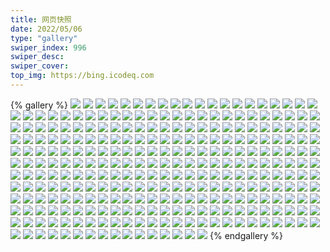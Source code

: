 ```yaml
---
title: 网页快照
date: 2022/05/06 
type: "gallery" 
swiper_index: 996
swiper_desc: 
swiper_cover: 
top_img: https://bing.icodeq.com 
---
```


{% gallery %}
![](https://alist.learnonly.xyz/d/!网页快照/img.pighog.repl.co/2022-12-15_15-56-20.png)
![](https://alist.learnonly.xyz/d/!网页快照/img.pighog.repl.co/2022-12-14_06-56-10.png)
![](https://alist.learnonly.xyz/d/!网页快照/img.pighog.repl.co/2022-12-15_09-56-20.png)
![](https://alist.learnonly.xyz/d/!网页快照/img.pighog.repl.co/2022-12-15_03-56-04.png)
![](https://alist.learnonly.xyz/d/!网页快照/img.pighog.repl.co/2022-12-14_13-12-59.png)
![](https://alist.learnonly.xyz/d/!网页快照/img.pighog.repl.co/2022-12-13_18-56-11.png)
![](https://alist.learnonly.xyz/d/!网页快照/img.pighog.repl.co/2022-12-14_18-56-11.png)
![](https://alist.learnonly.xyz/d/!网页快照/img.pighog.repl.co/2022-12-15_21-56-17.png)
![](https://alist.learnonly.xyz/d/!网页快照/img.pighog.repl.co/2022-12-13_15-56-25.png)
![](https://alist.learnonly.xyz/d/!网页快照/img.pighog.repl.co/2022-12-13_21-56-25.png)
![](https://alist.learnonly.xyz/d/!网页快照/img.pighog.repl.co/2022-12-14_03-56-00.png)
![](https://alist.learnonly.xyz/d/!网页快照/img.pighog.repl.co/2022-12-14_21-56-07.png)
![](https://alist.learnonly.xyz/d/!网页快照/img.pighog.repl.co/2022-12-13_02-16-56.png)
![](https://alist.learnonly.xyz/d/!网页快照/img.pighog.repl.co/2022-12-15_18-56-09.png)
![](https://alist.learnonly.xyz/d/!网页快照/img.pighog.repl.co/2022-12-15_13-13-48.png)
![](https://alist.learnonly.xyz/d/!网页快照/img.pighog.repl.co/2022-12-13_03-56-05.png)
![](https://alist.learnonly.xyz/d/!网页快照/img.pighog.repl.co/2022-12-13_09-56-18.png)
![](https://alist.learnonly.xyz/d/!网页快照/img.pighog.repl.co/2022-12-15_06-56-04.png)
![](https://alist.learnonly.xyz/d/!网页快照/img.pighog.repl.co/2022-12-13_13-12-21.png)
![](https://alist.learnonly.xyz/d/!网页快照/img.pighog.repl.co/2022-12-15_02-15-10.png)
![](https://alist.learnonly.xyz/d/!网页快照/img.pighog.repl.co/2022-12-13_06-56-29.png)
![](https://alist.learnonly.xyz/d/!网页快照/img.pighog.repl.co/2022-12-14_02-15-02.png)
![](https://alist.learnonly.xyz/d/!网页快照/alist.learnonly.xyz/2022-12-13_03-55-28.png)
![](https://alist.learnonly.xyz/d/!网页快照/alist.learnonly.xyz/2022-12-15_09-55-43.png)
![](https://alist.learnonly.xyz/d/!网页快照/alist.learnonly.xyz/2022-12-13_18-55-31.png)
![](https://alist.learnonly.xyz/d/!网页快照/alist.learnonly.xyz/2022-12-14_06-55-32.png)
![](https://alist.learnonly.xyz/d/!网页快照/alist.learnonly.xyz/2022-12-13_21-55-40.png)
![](https://alist.learnonly.xyz/d/!网页快照/alist.learnonly.xyz/2022-12-13_06-55-49.png)
![](https://alist.learnonly.xyz/d/!网页快照/alist.learnonly.xyz/2022-12-15_03-55-24.png)
![](https://alist.learnonly.xyz/d/!网页快照/alist.learnonly.xyz/2022-12-14_13-12-24.png)
![](https://alist.learnonly.xyz/d/!网页快照/alist.learnonly.xyz/2022-12-14_02-14-26.png)
![](https://alist.learnonly.xyz/d/!网页快照/alist.learnonly.xyz/2022-12-13_02-16-20.png)
![](https://alist.learnonly.xyz/d/!网页快照/alist.learnonly.xyz/2022-12-13_13-11-38.png)
![](https://alist.learnonly.xyz/d/!网页快照/alist.learnonly.xyz/2022-12-14_03-55-23.png)
![](https://alist.learnonly.xyz/d/!网页快照/alist.learnonly.xyz/2022-12-14_21-55-33.png)
![](https://alist.learnonly.xyz/d/!网页快照/alist.learnonly.xyz/2022-12-15_15-55-41.png)
![](https://alist.learnonly.xyz/d/!网页快照/alist.learnonly.xyz/2022-12-15_13-13-10.png)
![](https://alist.learnonly.xyz/d/!网页快照/alist.learnonly.xyz/2022-12-15_02-14-02.png)
![](https://alist.learnonly.xyz/d/!网页快照/alist.learnonly.xyz/2022-12-14_18-55-36.png)
![](https://alist.learnonly.xyz/d/!网页快照/alist.learnonly.xyz/2022-12-15_21-55-39.png)
![](https://alist.learnonly.xyz/d/!网页快照/alist.learnonly.xyz/2022-12-13_09-55-37.png)
![](https://alist.learnonly.xyz/d/!网页快照/alist.learnonly.xyz/2022-12-15_06-55-28.png)
![](https://alist.learnonly.xyz/d/!网页快照/alist.learnonly.xyz/2022-12-15_18-55-27.png)
![](https://alist.learnonly.xyz/d/!网页快照/alist.learnonly.xyz/2022-12-13_15-55-46.png)
![](https://alist.learnonly.xyz/d/!网页快照/blog.learnonly.xyz/2022-12-14_06-55-53.png)
![](https://alist.learnonly.xyz/d/!网页快照/blog.learnonly.xyz/2022-12-13_09-55-59.png)
![](https://alist.learnonly.xyz/d/!网页快照/blog.learnonly.xyz/2022-12-13_21-56-06.png)
![](https://alist.learnonly.xyz/d/!网页快照/blog.learnonly.xyz/2022-12-15_18-55-46.png)
![](https://alist.learnonly.xyz/d/!网页快照/blog.learnonly.xyz/2022-12-14_02-14-45.png)
![](https://alist.learnonly.xyz/d/!网页快照/blog.learnonly.xyz/2022-12-14_13-12-42.png)
![](https://alist.learnonly.xyz/d/!网页快照/blog.learnonly.xyz/2022-12-15_13-13-31.png)
![](https://alist.learnonly.xyz/d/!网页快照/blog.learnonly.xyz/2022-12-13_18-55-54.png)
![](https://alist.learnonly.xyz/d/!网页快照/blog.learnonly.xyz/2022-12-15_06-55-46.png)
![](https://alist.learnonly.xyz/d/!网页快照/blog.learnonly.xyz/2022-12-13_13-12-02.png)
![](https://alist.learnonly.xyz/d/!网页快照/blog.learnonly.xyz/2022-12-15_09-56-02.png)
![](https://alist.learnonly.xyz/d/!网页快照/blog.learnonly.xyz/2022-12-13_06-56-11.png)
![](https://alist.learnonly.xyz/d/!网页快照/blog.learnonly.xyz/2022-12-15_21-55-59.png)
![](https://alist.learnonly.xyz/d/!网页快照/blog.learnonly.xyz/2022-12-15_02-14-23.png)
![](https://alist.learnonly.xyz/d/!网页快照/blog.learnonly.xyz/2022-12-14_21-55-51.png)
![](https://alist.learnonly.xyz/d/!网页快照/blog.learnonly.xyz/2022-12-14_03-55-43.png)
![](https://alist.learnonly.xyz/d/!网页快照/blog.learnonly.xyz/2022-12-15_15-56-02.png)
![](https://alist.learnonly.xyz/d/!网页快照/blog.learnonly.xyz/2022-12-13_15-56-06.png)
![](https://alist.learnonly.xyz/d/!网页快照/blog.learnonly.xyz/2022-12-15_03-55-44.png)
![](https://alist.learnonly.xyz/d/!网页快照/blog.learnonly.xyz/2022-12-13_02-16-39.png)
![](https://alist.learnonly.xyz/d/!网页快照/blog.learnonly.xyz/2022-12-14_18-55-55.png)
![](https://alist.learnonly.xyz/d/!网页快照/blog.learnonly.xyz/2022-12-13_03-55-47.png)
![](https://alist.learnonly.xyz/d/!网页快照/news.pigp.repl.co/2022-12-15_02-16-33.png)
![](https://alist.learnonly.xyz/d/!网页快照/news.pigp.repl.co/2022-12-13_18-57-00.png)
![](https://alist.learnonly.xyz/d/!网页快照/news.pigp.repl.co/2022-12-13_02-17-51.png)
![](https://alist.learnonly.xyz/d/!网页快照/news.pigp.repl.co/2022-12-15_21-57-01.png)
![](https://alist.learnonly.xyz/d/!网页快照/news.pigp.repl.co/2022-12-14_13-14-39.png)
![](https://alist.learnonly.xyz/d/!网页快照/news.pigp.repl.co/2022-12-14_21-57-17.png)
![](https://alist.learnonly.xyz/d/!网页快照/news.pigp.repl.co/2022-12-13_06-57-13.png)
![](https://alist.learnonly.xyz/d/!网页快照/news.pigp.repl.co/2022-12-15_13-16-35.png)
![](https://alist.learnonly.xyz/d/!网页快照/news.pigp.repl.co/2022-12-13_03-56-42.png)
![](https://alist.learnonly.xyz/d/!网页快照/news.pigp.repl.co/2022-12-14_02-15-48.png)
![](https://alist.learnonly.xyz/d/!网页快照/news.pigp.repl.co/2022-12-15_18-56-52.png)
![](https://alist.learnonly.xyz/d/!网页快照/news.pigp.repl.co/2022-12-13_21-57-05.png)
![](https://alist.learnonly.xyz/d/!网页快照/news.pigp.repl.co/2022-12-15_15-57-29.png)
![](https://alist.learnonly.xyz/d/!网页快照/news.pigp.repl.co/2022-12-14_06-57-07.png)
![](https://alist.learnonly.xyz/d/!网页快照/news.pigp.repl.co/2022-12-15_03-57-18.png)
![](https://alist.learnonly.xyz/d/!网页快照/news.pigp.repl.co/2022-12-14_18-57-57.png)
![](https://alist.learnonly.xyz/d/!网页快照/news.pigp.repl.co/2022-12-13_09-57-02.png)
![](https://alist.learnonly.xyz/d/!网页快照/news.pigp.repl.co/2022-12-13_13-13-09.png)
![](https://alist.learnonly.xyz/d/!网页快照/news.pigp.repl.co/2022-12-15_06-56-48.png)
![](https://alist.learnonly.xyz/d/!网页快照/news.pigp.repl.co/2022-12-13_15-57-05.png)
![](https://alist.learnonly.xyz/d/!网页快照/news.pigp.repl.co/2022-12-15_09-58-18.png)
![](https://alist.learnonly.xyz/d/!网页快照/news.pigp.repl.co/2022-12-14_03-57-15.png)
![](https://alist.learnonly.xyz/d/!网页快照/todo.learnonly.xyz/2022-12-15_06-58-43.png)
![](https://alist.learnonly.xyz/d/!网页快照/todo.learnonly.xyz/2022-12-15_18-59-17.png)
![](https://alist.learnonly.xyz/d/!网页快照/todo.learnonly.xyz/2022-12-15_03-59-19.png)
![](https://alist.learnonly.xyz/d/!网页快照/todo.learnonly.xyz/2022-12-13_02-19-35.png)
![](https://alist.learnonly.xyz/d/!网页快照/todo.learnonly.xyz/2022-12-15_21-58-56.png)
![](https://alist.learnonly.xyz/d/!网页快照/todo.learnonly.xyz/2022-12-14_18-59-59.png)
![](https://alist.learnonly.xyz/d/!网页快照/todo.learnonly.xyz/2022-12-15_18-59-09.png)
![](https://alist.learnonly.xyz/d/!网页快照/todo.learnonly.xyz/2022-12-15_21-59-05.png)
![](https://alist.learnonly.xyz/d/!网页快照/todo.learnonly.xyz/2022-12-13_13-16-17.png)
![](https://alist.learnonly.xyz/d/!网页快照/todo.learnonly.xyz/2022-12-13_02-19-42.png)
![](https://alist.learnonly.xyz/d/!网页快照/todo.learnonly.xyz/2022-12-15_15-59-25.png)
![](https://alist.learnonly.xyz/d/!网页快照/todo.learnonly.xyz/2022-12-15_02-18-44.png)
![](https://alist.learnonly.xyz/d/!网页快照/todo.learnonly.xyz/2022-12-13_21-59-26.png)
![](https://alist.learnonly.xyz/d/!网页快照/todo.learnonly.xyz/2022-12-13_09-59-25.png)
![](https://alist.learnonly.xyz/d/!网页快照/todo.learnonly.xyz/2022-12-13_21-59-34.png)
![](https://alist.learnonly.xyz/d/!网页快照/todo.learnonly.xyz/2022-12-13_03-58-53.png)
![](https://alist.learnonly.xyz/d/!网页快照/todo.learnonly.xyz/2022-12-13_18-59-16.png)
![](https://alist.learnonly.xyz/d/!网页快照/todo.learnonly.xyz/2022-12-14_03-59-43.png)
![](https://alist.learnonly.xyz/d/!网页快照/todo.learnonly.xyz/2022-12-15_03-59-27.png)
![](https://alist.learnonly.xyz/d/!网页快照/todo.learnonly.xyz/2022-12-14_19-00-07.png)
![](https://alist.learnonly.xyz/d/!网页快照/todo.learnonly.xyz/2022-12-13_06-59-00.png)
![](https://alist.learnonly.xyz/d/!网页快照/todo.learnonly.xyz/2022-12-13_15-58-55.png)
![](https://alist.learnonly.xyz/d/!网页快照/todo.learnonly.xyz/2022-12-15_10-00-15.png)
![](https://alist.learnonly.xyz/d/!网页快照/todo.learnonly.xyz/2022-12-13_09-59-33.png)
![](https://alist.learnonly.xyz/d/!网页快照/todo.learnonly.xyz/2022-12-15_10-00-06.png)
![](https://alist.learnonly.xyz/d/!网页快照/todo.learnonly.xyz/2022-12-15_02-18-36.png)
![](https://alist.learnonly.xyz/d/!网页快照/todo.learnonly.xyz/2022-12-14_02-17-46.png)
![](https://alist.learnonly.xyz/d/!网页快照/todo.learnonly.xyz/2022-12-14_03-59-36.png)
![](https://alist.learnonly.xyz/d/!网页快照/todo.learnonly.xyz/2022-12-14_06-59-25.png)
![](https://alist.learnonly.xyz/d/!网页快照/todo.learnonly.xyz/2022-12-15_13-18-47.png)
![](https://alist.learnonly.xyz/d/!网页快照/todo.learnonly.xyz/2022-12-13_03-58-46.png)
![](https://alist.learnonly.xyz/d/!网页快照/todo.learnonly.xyz/2022-12-13_06-59-07.png)
![](https://alist.learnonly.xyz/d/!网页快照/todo.learnonly.xyz/2022-12-14_21-59-52.png)
![](https://alist.learnonly.xyz/d/!网页快照/todo.learnonly.xyz/2022-12-13_15-59-02.png)
![](https://alist.learnonly.xyz/d/!网页快照/todo.learnonly.xyz/2022-12-14_13-18-26.png)
![](https://alist.learnonly.xyz/d/!网页快照/todo.learnonly.xyz/2022-12-15_15-59-34.png)
![](https://alist.learnonly.xyz/d/!网页快照/todo.learnonly.xyz/2022-12-14_02-17-53.png)
![](https://alist.learnonly.xyz/d/!网页快照/todo.learnonly.xyz/2022-12-14_22-00-01.png)
![](https://alist.learnonly.xyz/d/!网页快照/todo.learnonly.xyz/2022-12-14_06-59-18.png)
![](https://alist.learnonly.xyz/d/!网页快照/todo.learnonly.xyz/2022-12-13_18-59-23.png)
![](https://alist.learnonly.xyz/d/!网页快照/todo.learnonly.xyz/2022-12-15_06-58-34.png)
![](https://alist.learnonly.xyz/d/!网页快照/todo.learnonly.xyz/2022-12-13_13-16-25.png)
![](https://alist.learnonly.xyz/d/!网页快照/todo.learnonly.xyz/2022-12-14_13-18-00.png)
![](https://alist.learnonly.xyz/d/!网页快照/todo.learnonly.xyz/2022-12-15_13-18-40.png)
![](https://alist.learnonly.xyz/d/!网页快照/docs.learnonly.xyz/2022-12-14_03-59-19.png)
![](https://alist.learnonly.xyz/d/!网页快照/docs.learnonly.xyz/2022-12-15_06-58-21.png)
![](https://alist.learnonly.xyz/d/!网页快照/docs.learnonly.xyz/2022-12-14_06-58-54.png)
![](https://alist.learnonly.xyz/d/!网页快照/docs.learnonly.xyz/2022-12-15_21-58-43.png)
![](https://alist.learnonly.xyz/d/!网页快照/docs.learnonly.xyz/2022-12-15_15-59-11.png)
![](https://alist.learnonly.xyz/d/!网页快照/docs.learnonly.xyz/2022-12-13_18-58-49.png)
![](https://alist.learnonly.xyz/d/!网页快照/docs.learnonly.xyz/2022-12-14_18-59-43.png)
![](https://alist.learnonly.xyz/d/!网页快照/docs.learnonly.xyz/2022-12-15_09-59-52.png)
![](https://alist.learnonly.xyz/d/!网页快照/docs.learnonly.xyz/2022-12-15_18-58-49.png)
![](https://alist.learnonly.xyz/d/!网页快照/docs.learnonly.xyz/2022-12-14_02-17-28.png)
![](https://alist.learnonly.xyz/d/!网页快照/docs.learnonly.xyz/2022-12-13_06-58-46.png)
![](https://alist.learnonly.xyz/d/!网页快照/docs.learnonly.xyz/2022-12-13_09-59-04.png)
![](https://alist.learnonly.xyz/d/!网页快照/docs.learnonly.xyz/2022-12-15_03-58-49.png)
![](https://alist.learnonly.xyz/d/!网页快照/docs.learnonly.xyz/2022-12-13_13-16-02.png)
![](https://alist.learnonly.xyz/d/!网页快照/docs.learnonly.xyz/2022-12-15_13-18-24.png)
![](https://alist.learnonly.xyz/d/!网页快照/docs.learnonly.xyz/2022-12-14_13-16-12.png)
![](https://alist.learnonly.xyz/d/!网页快照/docs.learnonly.xyz/2022-12-14_21-59-38.png)
![](https://alist.learnonly.xyz/d/!网页快照/docs.learnonly.xyz/2022-12-13_03-58-16.png)
![](https://alist.learnonly.xyz/d/!网页快照/docs.learnonly.xyz/2022-12-15_02-18-10.png)
![](https://alist.learnonly.xyz/d/!网页快照/docs.learnonly.xyz/2022-12-13_21-59-06.png)
![](https://alist.learnonly.xyz/d/!网页快照/docs.learnonly.xyz/2022-12-13_02-19-21.png)
![](https://alist.learnonly.xyz/d/!网页快照/docs.learnonly.xyz/2022-12-13_15-58-37.png)
![](https://alist.learnonly.xyz/d/!网页快照/read.learnonly.xyz/2022-12-14_03-59-04.png)
![](https://alist.learnonly.xyz/d/!网页快照/read.learnonly.xyz/2022-12-13_21-58-55.png)
![](https://alist.learnonly.xyz/d/!网页快照/read.learnonly.xyz/2022-12-14_02-17-17.png)
![](https://alist.learnonly.xyz/d/!网页快照/read.learnonly.xyz/2022-12-15_09-59-41.png)
![](https://alist.learnonly.xyz/d/!网页快照/read.learnonly.xyz/2022-12-13_13-15-50.png)
![](https://alist.learnonly.xyz/d/!网页快照/read.learnonly.xyz/2022-12-14_21-59-28.png)
![](https://alist.learnonly.xyz/d/!网页快照/read.learnonly.xyz/2022-12-14_18-59-33.png)
![](https://alist.learnonly.xyz/d/!网页快照/read.learnonly.xyz/2022-12-15_06-58-09.png)
![](https://alist.learnonly.xyz/d/!网页快照/read.learnonly.xyz/2022-12-15_21-58-32.png)
![](https://alist.learnonly.xyz/d/!网页快照/read.learnonly.xyz/2022-12-15_02-17-59.png)
![](https://alist.learnonly.xyz/d/!网页快照/read.learnonly.xyz/2022-12-13_09-58-53.png)
![](https://alist.learnonly.xyz/d/!网页快照/read.learnonly.xyz/2022-12-13_02-19-09.png)
![](https://alist.learnonly.xyz/d/!网页快照/read.learnonly.xyz/2022-12-13_15-58-28.png)
![](https://alist.learnonly.xyz/d/!网页快照/read.learnonly.xyz/2022-12-15_03-58-39.png)
![](https://alist.learnonly.xyz/d/!网页快照/read.learnonly.xyz/2022-12-14_06-58-44.png)
![](https://alist.learnonly.xyz/d/!网页快照/read.learnonly.xyz/2022-12-14_13-16-02.png)
![](https://alist.learnonly.xyz/d/!网页快照/read.learnonly.xyz/2022-12-15_15-59-00.png)
![](https://alist.learnonly.xyz/d/!网页快照/read.learnonly.xyz/2022-12-13_06-58-36.png)
![](https://alist.learnonly.xyz/d/!网页快照/read.learnonly.xyz/2022-12-13_03-58-05.png)
![](https://alist.learnonly.xyz/d/!网页快照/read.learnonly.xyz/2022-12-15_13-18-14.png)
![](https://alist.learnonly.xyz/d/!网页快照/read.learnonly.xyz/2022-12-13_18-58-38.png)
![](https://alist.learnonly.xyz/d/!网页快照/read.learnonly.xyz/2022-12-15_18-58-37.png)
![](https://alist.learnonly.xyz/d/!网页快照/time.piged.repl.co/2022-12-14_06-57-38.png)
![](https://alist.learnonly.xyz/d/!网页快照/time.piged.repl.co/2022-12-13_15-57-21.png)
![](https://alist.learnonly.xyz/d/!网页快照/time.piged.repl.co/2022-12-13_21-57-20.png)
![](https://alist.learnonly.xyz/d/!网页快照/time.piged.repl.co/2022-12-13_09-57-16.png)
![](https://alist.learnonly.xyz/d/!网页快照/time.piged.repl.co/2022-12-13_02-18-05.png)
![](https://alist.learnonly.xyz/d/!网页快照/time.piged.repl.co/2022-12-15_09-58-33.png)
![](https://alist.learnonly.xyz/d/!网页快照/time.piged.repl.co/2022-12-13_18-57-16.png)
![](https://alist.learnonly.xyz/d/!网页快照/time.piged.repl.co/2022-12-13_06-57-27.png)
![](https://alist.learnonly.xyz/d/!网页快照/time.piged.repl.co/2022-12-15_02-16-49.png)
![](https://alist.learnonly.xyz/d/!网页快照/time.piged.repl.co/2022-12-15_21-57-17.png)
![](https://alist.learnonly.xyz/d/!网页快照/time.piged.repl.co/2022-12-15_06-57-03.png)
![](https://alist.learnonly.xyz/d/!网页快照/time.piged.repl.co/2022-12-14_18-58-12.png)
![](https://alist.learnonly.xyz/d/!网页快照/time.piged.repl.co/2022-12-14_02-16-04.png)
![](https://alist.learnonly.xyz/d/!网页快照/time.piged.repl.co/2022-12-15_18-57-08.png)
![](https://alist.learnonly.xyz/d/!网页快照/time.piged.repl.co/2022-12-15_13-16-51.png)
![](https://alist.learnonly.xyz/d/!网页快照/time.piged.repl.co/2022-12-14_13-14-54.png)
![](https://alist.learnonly.xyz/d/!网页快照/time.piged.repl.co/2022-12-15_15-57-44.png)
![](https://alist.learnonly.xyz/d/!网页快照/time.piged.repl.co/2022-12-13_13-14-36.png)
![](https://alist.learnonly.xyz/d/!网页快照/time.piged.repl.co/2022-12-13_03-56-58.png)
![](https://alist.learnonly.xyz/d/!网页快照/time.piged.repl.co/2022-12-14_03-58-02.png)
![](https://alist.learnonly.xyz/d/!网页快照/time.piged.repl.co/2022-12-15_03-57-33.png)
![](https://alist.learnonly.xyz/d/!网页快照/time.piged.repl.co/2022-12-14_21-57-32.png)
![](https://alist.learnonly.xyz/d/!网页快照/pighog.vercel.app/2022-12-13_18-56-02.png)
![](https://alist.learnonly.xyz/d/!网页快照/pighog.vercel.app/2022-12-15_03-55-53.png)
![](https://alist.learnonly.xyz/d/!网页快照/pighog.vercel.app/2022-12-13_03-55-56.png)
![](https://alist.learnonly.xyz/d/!网页快照/pighog.vercel.app/2022-12-15_13-13-38.png)
![](https://alist.learnonly.xyz/d/!网页快照/pighog.vercel.app/2022-12-13_06-56-19.png)
![](https://alist.learnonly.xyz/d/!网页快照/pighog.vercel.app/2022-12-13_15-56-14.png)
![](https://alist.learnonly.xyz/d/!网页快照/pighog.vercel.app/2022-12-15_02-14-30.png)
![](https://alist.learnonly.xyz/d/!网页快照/pighog.vercel.app/2022-12-14_21-55-58.png)
![](https://alist.learnonly.xyz/d/!网页快照/pighog.vercel.app/2022-12-15_06-55-55.png)
![](https://alist.learnonly.xyz/d/!网页快照/pighog.vercel.app/2022-12-13_09-56-07.png)
![](https://alist.learnonly.xyz/d/!网页快照/pighog.vercel.app/2022-12-14_18-56-02.png)
![](https://alist.learnonly.xyz/d/!网页快照/pighog.vercel.app/2022-12-15_21-56-07.png)
![](https://alist.learnonly.xyz/d/!网页快照/pighog.vercel.app/2022-12-15_09-56-11.png)
![](https://alist.learnonly.xyz/d/!网页快照/pighog.vercel.app/2022-12-13_21-56-15.png)
![](https://alist.learnonly.xyz/d/!网页快照/pighog.vercel.app/2022-12-14_02-14-53.png)
![](https://alist.learnonly.xyz/d/!网页快照/pighog.vercel.app/2022-12-14_06-56-00.png)
![](https://alist.learnonly.xyz/d/!网页快照/pighog.vercel.app/2022-12-14_03-55-50.png)
![](https://alist.learnonly.xyz/d/!网页快照/pighog.vercel.app/2022-12-15_15-56-10.png)
![](https://alist.learnonly.xyz/d/!网页快照/pighog.vercel.app/2022-12-13_13-12-10.png)
![](https://alist.learnonly.xyz/d/!网页快照/pighog.vercel.app/2022-12-15_18-55-55.png)
![](https://alist.learnonly.xyz/d/!网页快照/pighog.vercel.app/2022-12-13_02-16-47.png)
![](https://alist.learnonly.xyz/d/!网页快照/pighog.vercel.app/2022-12-14_13-12-49.png)
![](https://alist.learnonly.xyz/d/!网页快照/space.bilibili.com/2022-12-14_13-12-33.png)
![](https://alist.learnonly.xyz/d/!网页快照/space.bilibili.com/2022-12-15_21-55-50.png)
![](https://alist.learnonly.xyz/d/!网页快照/space.bilibili.com/2022-12-14_18-55-46.png)
![](https://alist.learnonly.xyz/d/!网页快照/space.bilibili.com/2022-12-13_09-55-48.png)
![](https://alist.learnonly.xyz/d/!网页快照/space.bilibili.com/2022-12-15_13-13-21.png)
![](https://alist.learnonly.xyz/d/!网页快照/space.bilibili.com/2022-12-13_18-55-44.png)
![](https://alist.learnonly.xyz/d/!网页快照/space.bilibili.com/2022-12-14_02-14-35.png)
![](https://alist.learnonly.xyz/d/!网页快照/space.bilibili.com/2022-12-13_02-16-30.png)
![](https://alist.learnonly.xyz/d/!网页快照/space.bilibili.com/2022-12-15_09-55-53.png)
![](https://alist.learnonly.xyz/d/!网页快照/space.bilibili.com/2022-12-13_21-55-56.png)
![](https://alist.learnonly.xyz/d/!网页快照/space.bilibili.com/2022-12-14_21-55-42.png)
![](https://alist.learnonly.xyz/d/!网页快照/space.bilibili.com/2022-12-15_06-55-36.png)
![](https://alist.learnonly.xyz/d/!网页快照/space.bilibili.com/2022-12-13_15-55-57.png)
![](https://alist.learnonly.xyz/d/!网页快照/space.bilibili.com/2022-12-13_03-55-38.png)
![](https://alist.learnonly.xyz/d/!网页快照/space.bilibili.com/2022-12-14_03-55-34.png)
![](https://alist.learnonly.xyz/d/!网页快照/space.bilibili.com/2022-12-13_13-11-53.png)
![](https://alist.learnonly.xyz/d/!网页快照/space.bilibili.com/2022-12-15_02-14-13.png)
![](https://alist.learnonly.xyz/d/!网页快照/space.bilibili.com/2022-12-15_03-55-34.png)
![](https://alist.learnonly.xyz/d/!网页快照/space.bilibili.com/2022-12-14_06-55-44.png)
![](https://alist.learnonly.xyz/d/!网页快照/space.bilibili.com/2022-12-15_18-55-38.png)
![](https://alist.learnonly.xyz/d/!网页快照/space.bilibili.com/2022-12-13_06-56-01.png)
![](https://alist.learnonly.xyz/d/!网页快照/space.bilibili.com/2022-12-15_15-55-52.png)
![](https://alist.learnonly.xyz/d/!网页快照/vercel.pighog.repl.co/2022-12-15_18-56-16.png)
![](https://alist.learnonly.xyz/d/!网页快照/vercel.pighog.repl.co/2022-12-13_13-12-28.png)
![](https://alist.learnonly.xyz/d/!网页快照/vercel.pighog.repl.co/2022-12-13_21-56-32.png)
![](https://alist.learnonly.xyz/d/!网页快照/vercel.pighog.repl.co/2022-12-13_15-56-31.png)
![](https://alist.learnonly.xyz/d/!网页快照/vercel.pighog.repl.co/2022-12-14_02-15-09.png)
![](https://alist.learnonly.xyz/d/!网页快照/vercel.pighog.repl.co/2022-12-13_06-56-36.png)
![](https://alist.learnonly.xyz/d/!网页快照/vercel.pighog.repl.co/2022-12-14_13-13-06.png)
![](https://alist.learnonly.xyz/d/!网页快照/vercel.pighog.repl.co/2022-12-15_06-56-11.png)
![](https://alist.learnonly.xyz/d/!网页快照/vercel.pighog.repl.co/2022-12-15_09-56-27.png)
![](https://alist.learnonly.xyz/d/!网页快照/vercel.pighog.repl.co/2022-12-15_21-56-24.png)
![](https://alist.learnonly.xyz/d/!网页快照/vercel.pighog.repl.co/2022-12-13_03-56-12.png)
![](https://alist.learnonly.xyz/d/!网页快照/vercel.pighog.repl.co/2022-12-15_13-13-55.png)
![](https://alist.learnonly.xyz/d/!网页快照/vercel.pighog.repl.co/2022-12-15_15-56-27.png)
![](https://alist.learnonly.xyz/d/!网页快照/vercel.pighog.repl.co/2022-12-13_02-17-03.png)
![](https://alist.learnonly.xyz/d/!网页快照/vercel.pighog.repl.co/2022-12-14_03-56-06.png)
![](https://alist.learnonly.xyz/d/!网页快照/vercel.pighog.repl.co/2022-12-15_02-15-16.png)
![](https://alist.learnonly.xyz/d/!网页快照/vercel.pighog.repl.co/2022-12-14_18-56-17.png)
![](https://alist.learnonly.xyz/d/!网页快照/vercel.pighog.repl.co/2022-12-14_21-56-14.png)
![](https://alist.learnonly.xyz/d/!网页快照/vercel.pighog.repl.co/2022-12-15_03-56-11.png)
![](https://alist.learnonly.xyz/d/!网页快照/vercel.pighog.repl.co/2022-12-14_06-56-17.png)
![](https://alist.learnonly.xyz/d/!网页快照/vercel.pighog.repl.co/2022-12-13_09-56-24.png)
![](https://alist.learnonly.xyz/d/!网页快照/vercel.pighog.repl.co/2022-12-13_18-56-18.png)
![](https://alist.learnonly.xyz/d/!网页快照/uptime.pighog.repl.co/2022-12-13_06-57-20.png)
![](https://alist.learnonly.xyz/d/!网页快照/uptime.pighog.repl.co/2022-12-14_03-57-55.png)
![](https://alist.learnonly.xyz/d/!网页快照/uptime.pighog.repl.co/2022-12-15_13-16-43.png)
![](https://alist.learnonly.xyz/d/!网页快照/uptime.pighog.repl.co/2022-12-14_18-58-04.png)
![](https://alist.learnonly.xyz/d/!网页快照/uptime.pighog.repl.co/2022-12-15_09-58-26.png)
![](https://alist.learnonly.xyz/d/!网页快照/uptime.pighog.repl.co/2022-12-14_21-57-25.png)
![](https://alist.learnonly.xyz/d/!网页快照/uptime.pighog.repl.co/2022-12-14_02-15-56.png)
![](https://alist.learnonly.xyz/d/!网页快照/uptime.pighog.repl.co/2022-12-13_13-13-17.png)
![](https://alist.learnonly.xyz/d/!网页快照/uptime.pighog.repl.co/2022-12-15_15-57-37.png)
![](https://alist.learnonly.xyz/d/!网页快照/uptime.pighog.repl.co/2022-12-14_13-14-47.png)
![](https://alist.learnonly.xyz/d/!网页快照/uptime.pighog.repl.co/2022-12-15_06-56-56.png)
![](https://alist.learnonly.xyz/d/!网页快照/uptime.pighog.repl.co/2022-12-13_09-57-09.png)
![](https://alist.learnonly.xyz/d/!网页快照/uptime.pighog.repl.co/2022-12-14_06-57-31.png)
![](https://alist.learnonly.xyz/d/!网页快照/uptime.pighog.repl.co/2022-12-15_18-57-00.png)
![](https://alist.learnonly.xyz/d/!网页快照/uptime.pighog.repl.co/2022-12-13_03-56-50.png)
![](https://alist.learnonly.xyz/d/!网页快照/uptime.pighog.repl.co/2022-12-15_03-57-25.png)
![](https://alist.learnonly.xyz/d/!网页快照/uptime.pighog.repl.co/2022-12-13_21-57-12.png)
![](https://alist.learnonly.xyz/d/!网页快照/uptime.pighog.repl.co/2022-12-15_02-16-41.png)
![](https://alist.learnonly.xyz/d/!网页快照/uptime.pighog.repl.co/2022-12-13_15-57-13.png)
![](https://alist.learnonly.xyz/d/!网页快照/uptime.pighog.repl.co/2022-12-13_02-17-58.png)
![](https://alist.learnonly.xyz/d/!网页快照/uptime.pighog.repl.co/2022-12-13_18-57-08.png)
![](https://alist.learnonly.xyz/d/!网页快照/uptime.pighog.repl.co/2022-12-15_21-57-09.png)
{% endgallery %}
